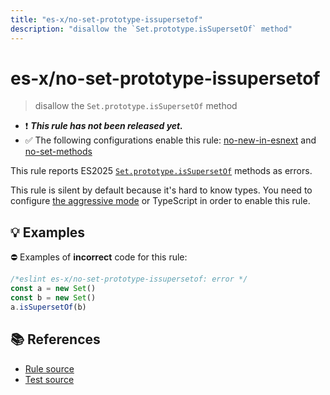```yaml
---
title: "es-x/no-set-prototype-issupersetof"
description: "disallow the `Set.prototype.isSupersetOf` method"
---
```


# es-x/no-set-prototype-issupersetof
> disallow the `Set.prototype.isSupersetOf` method

- ❗ <badge text="This rule has not been released yet." vertical="middle" type="error"> ***This rule has not been released yet.*** </badge>
- ✅ The following configurations enable this rule: [no-new-in-esnext] and [no-set-methods]

This rule reports ES2025 [`Set.prototype.isSupersetOf`](https://github.com/tc39/proposal-set-methods) methods as errors.

This rule is silent by default because it's hard to know types. You need to configure [the aggressive mode](../#the-aggressive-mode) or TypeScript in order to enable this rule.

## 💡 Examples

⛔ Examples of **incorrect** code for this rule:

<eslint-playground type="bad">

```js
/*eslint es-x/no-set-prototype-issupersetof: error */
const a = new Set()
const b = new Set()
a.isSupersetOf(b)
```

</eslint-playground>

## 📚 References

- [Rule source](https://github.com/eslint-community/eslint-plugin-es-x/blob/master/lib/rules/no-set-prototype-issupersetof.js)
- [Test source](https://github.com/eslint-community/eslint-plugin-es-x/blob/master/tests/lib/rules/no-set-prototype-issupersetof.js)

[no-new-in-esnext]: ../configs/index.md#no-new-in-esnext
[no-set-methods]: ../configs/index.md#no-set-methods
